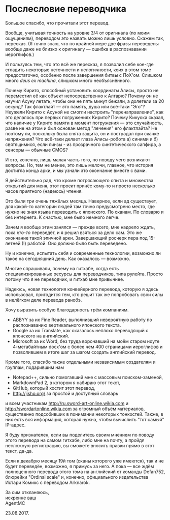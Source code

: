 # Послесловие переводчика

Большое спасибо, что прочитали этот перевод. 

Вообще, учитывая точность на уровне 3/4 от оригинала (по моим ощущениям), переводом это назвать можно лишь условно. Скажем так, пересказ. (Я точно знаю, что по крайней мере две фразы переведены вообще даже не близко к оригиналу — ошибка в распознавании иероглифов.)

И пользуясь тем, что это всё же пересказ, я позволил себе кое-где сгладить некоторые неточности и нелогичности, коих в этом томе предостаточно, особенно после завершения битвы с ПоХ'ом. Слишком много _deus ex machina_, слишком много необъяснённого.

Почему Кирито, способный установить координаты Алисы, просто не переместил её как объект непосредственно к Алтарю? Почему он не научил Асуну летать, чтобы они не пять минут бежали, а долетели за 20 секунд? Так флактлайт — это память, душа или всё-таки "Эго"? Неужели Кирито с Асуной не смогли настроить "перенаправление", как это делалось при первых погружениях Кирито? Почему Кикуока сказал, что наличие у Кирито памяти в момент погружения — это случайность, разве не на этом и был основан метод "лечения" его флактлайта? Не поэтому ли, поскольку была снята защита, он и пострадал при скачке напряжения? Что всё-таки делает глаза Алисы-робота а) синими и б) святящимися, если линзы - из прозрачного синтетического сапфира, а сенсоры — обычные CMOS?

И это, конечно, лишь малая часть того, по поводу чего возникают вопросы. Но, тем не менее, это лишь мелочи, главное, что история достигла конца арки, и мы узнали это окончание вместе с вами.

Я действительно рад, что кроме потрясающего опыта и множества открытий для меня, этот проект принёс кому-то и просто несколько часов приятного (надеюсь) чтения.

Это были три очень тяжёлых месяца. Наверное, если ад существует, для какой-то категории людей там точно предусмотрено место, где нужно не зная языка переводить с японского. По сканам. По словарю и без интернета. К счастью, мне было немного легче.

Зачем я вообще этим занялся — прежде всего, мне надоело ждать, пока _кто-то_ переведёт, и я решил взяться за дело сам. Это же окончание такой эпичной арки. Завершающий росчерк пера под 15-летней (!) работой. Оно должно было быть переведено. 

Ну и конечно, испытать себя и современные технологии, возможно ли такое на сегодняшний день. Как оказалось — возможно. 

Многие спрашивали, почему на гитхабе, когда есть специализированные ресурсы для переводчиков, типа рулейта. Просто потому что я не переводчик, и гитхаб мне привычнее.

Надеюсь, новая технология конвейерного перевода, которую я здесь использовал, пригодится тем, кто решит так же попробовать свои силы в нелёгком деле перевода ранобэ. 

Хочу выразить особую благодарность трём компаниям.

* ABBYY за их Fine Reader, выполнивший невероятную работу по распознаванию вертикального японского текста.
* Google за их Translate, как оказалось неплохо переводящий с японского на английский.
* Microsoft за их Word, без труда ворочавший на моём старом ноуте 4-мегабайтным docx'ом c более чем 400 страницами иероглифов и позволившем в итоге шаг за шагом создать английский перевод.

Кроме того, спасибо также отдельными независимым создателям и группам, подарившим нам

* Notepad++, сильно помогавший мне с массовым поиском-заменой,
* MarkdownPad 2, в котором я набираю этот текст,
* GitHub, который хостит этот перевод,
* http://jisho.org/ за простой и доступный словарь

и всем участникам http://ru.sword-art-online.wikia.com и http://swordartonline.wikia.com за огромный объём материалов, существенно подсобивших в понимании некоторых тонкостей. Также, в них есть вся информация, которая нужна, чтобы вычислить "тот самый" IP-адрес.

Я буду признателен, если вы поделитесь своим мнением по поводу этого перевода на самом гитхабе, либо мне на почту, а пройдя несложную регистрацию, вы сможете вносить правки прямо в этот текст, да-да.

Если к декабрю месяцу 19й том (сканы которого уже имеются), так и не будет переведён, возможно, я примусь за него. А пока — все ждём полноценного перевода этого тома на английский от команды Defan752, блюрейки "Ordinal scale" и, конечно, официального издательства Истари Комикс с переводом Arknarok.

За сим откланяюсь,  
искренне ваш  
AgentMC

23.08.2017.

